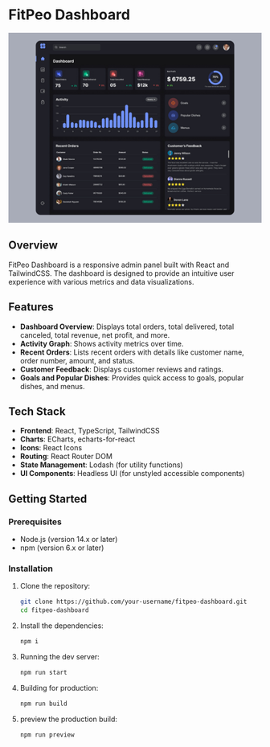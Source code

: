 # FitPeo Dashboard

![FitPeo Dashboard](./fitpeo-ui.jpg)

## Overview

FitPeo Dashboard is a responsive admin panel built with React and TailwindCSS. The dashboard is designed to provide an intuitive user experience with various metrics and data visualizations.

## Features

- **Dashboard Overview**: Displays total orders, total delivered, total canceled, total revenue, net profit, and more.
- **Activity Graph**: Shows activity metrics over time.
- **Recent Orders**: Lists recent orders with details like customer name, order number, amount, and status.
- **Customer Feedback**: Displays customer reviews and ratings.
- **Goals and Popular Dishes**: Provides quick access to goals, popular dishes, and menus.

## Tech Stack

- **Frontend**: React, TypeScript, TailwindCSS
- **Charts**: ECharts, echarts-for-react
- **Icons**: React Icons
- **Routing**: React Router DOM
- **State Management**: Lodash (for utility functions)
- **UI Components**: Headless UI (for unstyled accessible components)

## Getting Started

### Prerequisites

- Node.js (version 14.x or later)
- npm (version 6.x or later)

### Installation

1. Clone the repository:
   ```sh
   git clone https://github.com/your-username/fitpeo-dashboard.git
   cd fitpeo-dashboard
   ```
2. Install the dependencies:
   ```sh
   npm i
   ```
3. Running the dev server:
   ```sh
   npm run start
   ```
4. Building for production:
   ```sh
   npm run build
   ```
5. preview the production build:
   ```sh
   npm run preview
   ```